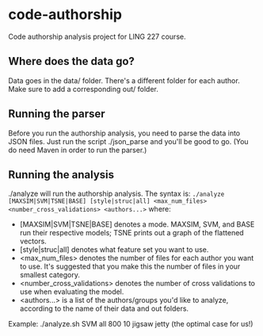 # code-authorship
Code authorship analysis project for LING 227 course.

## Where does the data go?
Data goes in the data/<author> folder. There's a different folder for each author. Make sure to add a corresponding out/<author> folder.

## Running the parser
Before you run the authorship analysis, you need to parse the data into JSON files. Just run the script ./json_parse and you'll be good to go.
(You do need Maven in order to run the parser.)

## Running the analysis
./analyze will run the authorship analysis. The syntax is:
`./analyze [MAXSIM|SVM|TSNE|BASE] [style|struc|all] <max_num_files> <number_cross_validations> <authors...>`
where:
- [MAXSIM|SVM|TSNE|BASE] denotes a mode. MAXSIM, SVM, and BASE run their respective models; TSNE prints out a graph of the flattened vectors.
- [style|struc|all] denotes what feature set you want to use.
- <max_num_files> denotes the number of files for each author you want to use. It's suggested that you make this the number of files in your smallest category.
- <number_cross_validations> denotes the number of cross validations to use when evaluating the model.
- <authors...> is a list of the authors/groups you'd like to analyze, according to the name of their data and out folders.

Example: ./analyze.sh SVM all 800 10 jigsaw jetty
(the optimal case for us!)
